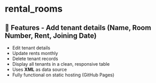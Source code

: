 # rental_rooms
## 🚀 Features - Add tenant details (Name, Room Number, Rent, Joining Date)
- Edit tenant details
- Update rents monthly
- Delete tenant records
- Display all tenants in a clean, responsive table
- Uses **XML** as data source
- Fully functional on static hosting (GitHub Pages)
